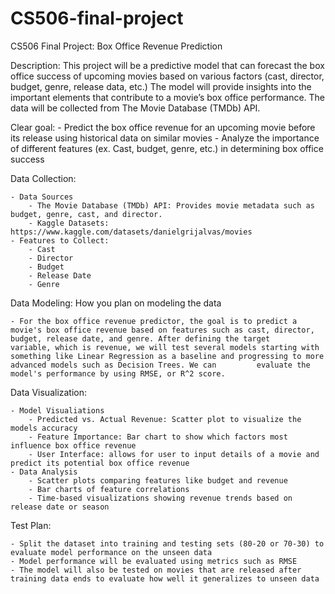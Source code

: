 # CS506-final-project
CS506 Final Project: Box Office Revenue Prediction

Description: This project will be a predictive model that can forecast the box office success of upcoming movies based on various factors (cast, director, budget, genre, release data, etc.) The model will provide insights into the important elements that contribute to a movie’s box office performance. The data will be collected from The Movie Database (TMDb) API.


Clear goal:
	- Predict the box office revenue for an upcoming movie before its release using historical data on similar movies
	- Analyze the importance of different features (ex. Cast, budget, genre, etc.) in determining box office success

 
Data Collection: 

	- Data Sources
		- The Movie Database (TMDb) API: Provides movie metadata such as budget, genre, cast, and director. 
		- Kaggle Datasets: https://www.kaggle.com/datasets/danielgrijalvas/movies
	- Features to Collect:
		- Cast
		- Director
		- Budget
		- Release Date
		- Genre

  
Data Modeling: How you plan on modeling the data 

	- For the box office revenue predictor, the goal is to predict a movie's box office revenue based on features such as cast, director, budget, release date, and genre. After defining the target 	variable, which is revenue, we will test several models starting with something like Linear Regression as a baseline and progressing to more advanced models such as Decision Trees. We can 		evaluate the model's performance by using RMSE, or R^2 score.

 
Data Visualization: 

	- Model Visualiations
		- Predicted vs. Actual Revenue: Scatter plot to visualize the models accuracy
		- Feature Importance: Bar chart to show which factors most influence box office revenue
		- User Interface: allows for user to input details of a movie and predict its potential box office revenue
	- Data Analysis
		- Scatter plots comparing features like budget and revenue
		- Bar charts of feature correlations
		- Time-based visualizations showing revenue trends based on release date or season 

  
Test Plan:

	- Split the dataset into training and testing sets (80-20 or 70-30) to evaluate model performance on the unseen data
	- Model performance will be evaluated using metrics such as RMSE
	- The model will also be tested on movies that are released after training data ends to evaluate how well it generalizes to unseen data




​​









